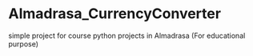 # Almadrasa_CurrencyConverter
simple project for course python projects in Almadrasa (For educational purpose)
